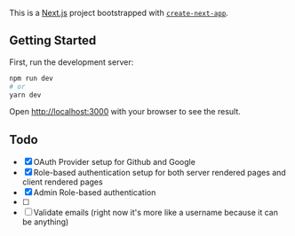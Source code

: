 This is a [Next.js](https://nextjs.org/) project bootstrapped with [`create-next-app`](https://github.com/vercel/next.js/tree/canary/packages/create-next-app).

## Getting Started

First, run the development server:

```bash
npm run dev
# or
yarn dev
```

Open [http://localhost:3000](http://localhost:3000) with your browser to see the result.

## Todo

- [x] OAuth Provider setup for Github and Google
- [x] Role-based authentication setup for both server rendered pages and client rendered pages
- [x] Admin Role-based authentication
- [ ]
- [ ] Validate emails (right now it's more like a username because it can be anything)
